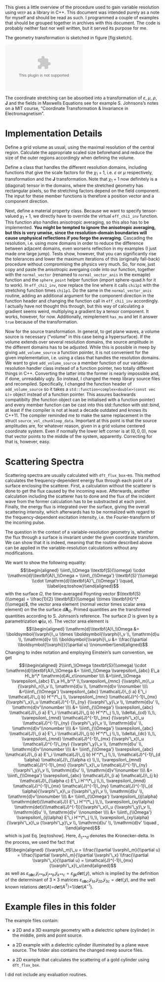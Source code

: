 This gives a little overview of the procedure used to gain variable resolution using <span style="font-variant:small-caps;">meep</span> as a library in <span style="font-variant:small-caps;">C++</span>. This document was intended purely as a note for myself and should be read as such. I programmed a couple of examples that should be grouped together in archives with this document. The code is probably neither fast nor well written, but it served its purpose for me.

The geometry transformation is sketched in figure \[fig:sketch\].

<embed src="skizze.eps" style="width:50.0%" />

The coordinate stretching can be absorbed into a transformation of *ε*, *μ*, *ρ*, **J** and the fields in Maxwells Equations see for example S. Johnsons’s notes on a MIT course, “Coordinate Transformation & Invariance in Electromagnetism”.

Implementation Details
======================

Define a grid volume as usual, using the maximal resolution of the central region. Calculate the appropriate scaled size beforehand and reduce the size of the outer regions accordingly when defining the volume.

Define a class that handles the different resolution domains, including functions that give the scale factors for the *χ*<sub>1</sub> + 1, i.e. *ε* or *μ* respectively, transformation and the **J** transformation. Note that *χ*<sub>1</sub> + 1 now definitely is a (diagonal) tensor in the domains, where the stretched geometry has rectangular pixels, so the stretching factors depend on the field component. The input for these member functions is therefore a position vector and a component direction.

Next, define a material property class. Because we want to specify tensor-valued *χ*<sub>1</sub> + 1, we directly have to override the virtual `eff_chi1_inv` function. This function also handles anisotropic averaging, so this also has to be implemented. **You might be tempted to ignore the anisotropic averaging, but this is very unwise, since the resolution-domain boundaries will cause unphysical reflections if you forgo the averaging.** Cascading the resolution, i.e. using more domains in order to reduce the difference between adjacent domains, even worsens reflection in my examples (I just made one large jump). Tests show, however, that you can significantly rise the tolerances and lower the maximum iterations of this (originally fall-back) procedure without compromising the physics very much. So, for now, just copy and paste the anisotropic avergaing code into our function, together with the `normal_vector` (renamed to `normal_vector_anis` in the exmaple) function and the `sphere_point` helper function (import sphere-quad.h for it to work). In `eff_chi1_inv`, now replace the line where it calls `chi1p1` with the stretching function times `chi1p1`. Do the same in the `normal_vector_anis` routine, adding an additional argument for the component direction in the function header and changing the function call in `eff_chi1_inv` accordingly. I actually have not thought this through, but this way of calculating a gradient seems weird, multiplying a gradient by a tensor component. It works, however, for now. Additionally, reimplement `has_mu` and let it answer `true` because of the transformation.

Now for the source transformation. In general, to get plane waves, a volume source is necessary (“volume” in this case being a hypersurface). If the volume extends over several resolution domains, the source amplitude in the different domains has to be adjusted. While this is possible in meep by giving `add_volume_source` a function pointer, it is not convenient for the given implementation, i.e. using a class that handles the resolution domains. We want to give `add_volume_source` a member function of our variable-resolution handler class instead of a function pointer, two totally different things in <span style="font-variant:small-caps;">C++</span>. Converting the latter into the former is nearly impossible and, if done, unreadably ugly. So instead, I changed the meep library source files and recompiled. Specifically, I changed the function header of `add_volume_source` so it takes a `std::function<complex<double>(const vec &)>` object instead of a function pointer. This assures backwards compatibilty (the function object can be initialised with a function pointer) and every member function can be cast into this std::function with std::bind, at least if the compiler is not at least a decade outdated and knows its <span style="font-variant:small-caps;">C++11</span>. The compiler reminded me to make the same replacement in the struct `source_vol_chunkloop_data`. Important at this point is that the source amplitudes are, for whatever reason, given in a grid volume centered coordinate system. Even if normally the lower left corner is at (0, 0, 0), now that vector points to the middle of the system, apparently. Correcting for that is, however, easy.

Scattering Spectra
==================

Scattering spectra are usually calculated with `dft_flux_box`-es. This method calculates the frequency-dependent energy flux through each point of a surface enclosing the scatterer. First, a calculation without the scatterer is done to get the flux caused by the incoming wave. Afterwards, another calculation including the scatterer has to done and the flux of the incident wave from the former calculation has to be substracted at each point. Finally, the energy flux is integrated over the surface, giving the overall scattering intensity, which afterwards has to be normalized with regard to the frequency-dependent excitation intensity, i.e. the Fourier-transform of the incoming pulse.

The question in the context of a variable-resolution geometry is, whether the flux through a surface is invariant under the given coordinate transform. We can show that it is indeed, meaning that the routine described above can be applied in the variable-resolution calculations without any modifications.

We want to show the following equality:
$$\\begin{aligned}
\\iint\_\\Omega \\textbf{S}(\\omega) \\cdot \\mathrm{d}\\textbf{A}\_\\Omega =
\\iint\_{\\Omega'} \\textbf{S}'(\\omega) \\cdot \\mathrm{d}\\textbf{A}'\_{\\Omega'} \\quad,
\\label{eq:toshow}\\end{aligned}$$
 with the surface *Ω*, the time-averaged Poynting vector $\\textbf{S}(\\omega) = \\frac{1}{2} \\textbf{E}(\\omega) \\times \\textbf{H}^\*(\\omega)$, the vector area element (normal vector times scalar area element) on the the surface *d***A**<sub>*Ω*</sub>. Primed quantities are the transformed quantities according to S. Johnson’s reference. The surface *Ω* is given by a parametrization **φ**(*u*, *v*). The vector area element is
$$\\begin{aligned}
\\mathrm{d}\\textbf{A}\_\\Omega &= \\boldsymbol{\\varphi}\_u \\times \\boldsymbol{\\varphi}\_v  \\, \\mathrm{d}u \\, \\mathrm{d}v \\\\
\\boldsymbol{\\varphi}\_u &= \\frac{\\partial \\boldsymbol{\\varphi}}{\\partial u} \\nonumber\\end{aligned}$$
 Changing to index notation and employing Einstein’s sum convention, we get
$$\\begin{aligned}
2\\iint\_\\Omega \\textbf{S}(\\omega) \\cdot \\mathrm{d}\\textbf{A}\_\\Omega &=
\\iint\_\\Omega \\varepsilon\_{abc} E\_a H\_b^\* \\mathrm{d}A\_c\\nonumber  \\\\
&=\\iint\_\\Omega \\varepsilon\_{abc} E\_a H\_b^\* \\,\\varepsilon\_{mnc} {\\varphi\_m}\_u {\\varphi\_n}\_v  \\, \\mathrm{d}u \\, \\mathrm{d}v \\nonumber \\\\
&=\\iint\_{\\Omega'} \\varepsilon\_{abc} \\mathcal{J}\_{i a} E'\_i \\mathcal{J}\_{j b} H'^\*\_j \\,
\\varepsilon\_{mnc} \\mathcal{J}^{-1}\_{mx} {\\varphi'\_x}\_u \\mathcal{J}^{-1}\_{ny} {\\varphi'\_y}\_v  \\, \\mathrm{d}u' \\, \\mathrm{d}v'\\nonumber \\\\
&= \\iint\_{\\Omega'} \\varepsilon\_{abc} \\mathcal{J}\_{i a} E'\_i \\mathcal{J}\_{j b} H'^\*\_j \\,\\, \\delta\_{cd} \\,\\, 
\\varepsilon\_{mnd} \\mathcal{J}^{-1}\_{mx} {\\varphi'\_x}\_u \\mathcal{J}^{-1}\_{ny} {\\varphi'\_y}\_v  \\, \\mathrm{d}u' \\, \\mathrm{d}v'\\nonumber \\\\
&= \\iint\_{\\Omega'} \\varepsilon\_{abc} \\mathcal{J}\_{i a} E'\_i \\mathcal{J}\_{j b} H'^\*\_j \\,\\,
\\delta\_{dc} \\,\\, 
\\varepsilon\_{mnd} \\mathcal{J}^{-1}\_{mx} {\\varphi'\_x}\_u \\mathcal{J}^{-1}\_{ny} {\\varphi'\_y}\_v  \\, \\mathrm{d}u' \\, \\mathrm{d}v'\\nonumber \\\\
&= \\iint\_{\\Omega'} \\varepsilon\_{abc} \\mathcal{J}\_{i a} E'\_i \\mathcal{J}\_{j b} H'^\*\_j \\,\\,
\\mathcal{J}^{-1}\_{d \\alpha} \\mathcal{J}\_{\\alpha c} \\,\\, 
\\varepsilon\_{mnd} \\mathcal{J}^{-1}\_{mx} {\\varphi'\_x}\_u \\mathcal{J}^{-1}\_{ny} {\\varphi'\_y}\_v  \\, \\mathrm{d}u' \\, \\mathrm{d}v'\\nonumber \\\\
&= \\iint\_{\\Omega'} \\varepsilon\_{abc} \\mathcal{J}\_{i a} \\mathcal{J}\_{j b} \\mathcal{J}\_{\\alpha c} E'\_i H'^\*\_j \\,\\, 
\\varepsilon\_{mnd} \\mathcal{J}^{-1}\_{mx} \\mathcal{J}^{-1}\_{ny} \\mathcal{J}^{-1}\_{d \\alpha}{\\varphi'\_x}\_u {\\varphi'\_y}\_v  \\, \\mathrm{d}u' \\, \\mathrm{d}v'\\nonumber \\\\
&= \\iint\_{\\Omega'} \\varepsilon\_{ij\\alpha} \\mathrm{det}(\\mathcal{J}) E'\_i H'^\*\_j \\,\\, 
\\varepsilon\_{xy\\alpha} \\mathrm{det}(\\mathcal{J}^{-1}){\\varphi'\_x}\_u {\\varphi'\_y}\_v  \\, \\mathrm{d}u' \\, \\mathrm{d}v' \\nonumber \\\\
&= \\iint\_{\\Omega'} \\varepsilon\_{ij\\alpha} E'\_i H'^\*\_j \\,\\, \\varepsilon\_{xy\\alpha} {\\varphi'\_x}\_u {\\varphi'\_y}\_v  \\, \\mathrm{d}u' \\, \\mathrm{d}v' \\quad , \\end{aligned}$$
 which is just Eq. \[eq:toshow\]. Here, *δ*<sub>*c**d*</sub> denotes the Kronecker-delta. In the process, we used the fact that
$$\\begin{aligned}
{\\varphi\_m}\_u = \\frac{\\partial \\varphi\_m}{\\partial u} = \\frac{\\partial \\varphi\_m}{\\partial \\varphi'\_x} \\frac{\\partial \\varphi'\_x}{\\partial u} = \\mathcal{J}^{-1}\_{mx} {\\varphi'\_x}\_u\\end{aligned}$$
 as well as *ε*<sub>*a**b**c*</sub>𝒥<sub>*i**a*</sub>𝒥<sub>*j**b*</sub>𝒥<sub>*k**c*</sub> = *ε*<sub>*i**j**k*</sub>*d**e**t*(𝒥), which is implied by the definition of the determinant of 3 × 3 matrices *ε*<sub>*a**b**c*</sub>𝒥<sub>1*a*</sub>𝒥<sub>2*b*</sub>𝒥<sub>3*c*</sub> = *d**e**t*(𝒥), and the well known relations *d**e**t*(*A*)=*d**e**t*(*A*<sup>*T*</sup>)=1/*d**e**t*(*A*<sup>−1</sup>).

Example files in this folder
============================

The example files contain:

-   a 2D and a 3D example geometry with a dielectric sphere (cylinder) in the middle, pmls and point source.

-   a 2D example with a dielectric cylinder illuminated by a plane wave source. The folder also contains the changed meep source files.

-   a 2D example that calculates the scattering of a gold cylinder using `dft_flux_box`.

I did not include any evaluation routines.
